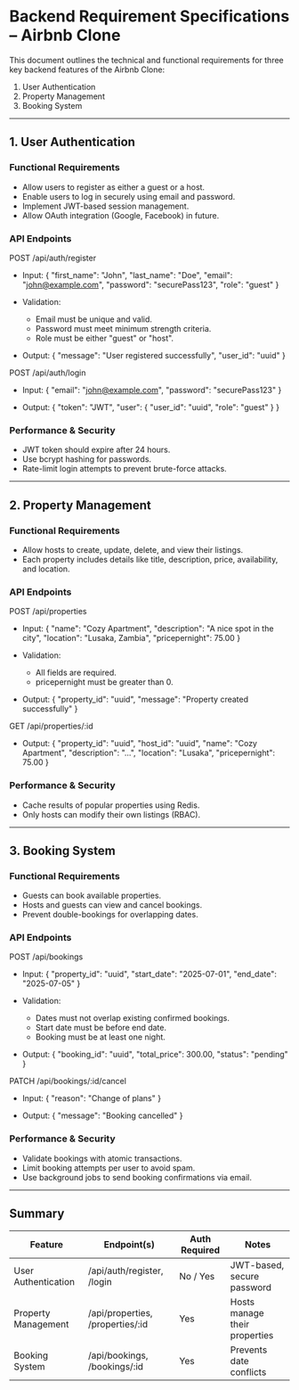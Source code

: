 # Backend Requirement Specifications – Airbnb Clone

This document outlines the technical and functional requirements for three key backend features of the Airbnb Clone:

1. User Authentication  
2. Property Management  
3. Booking System

---

## 1. User Authentication

### Functional Requirements
- Allow users to register as either a guest or a host.
- Enable users to log in securely using email and password.
- Implement JWT-based session management.
- Allow OAuth integration (Google, Facebook) in future.

### API Endpoints

POST /api/auth/register  
- Input:
  {
    "first_name": "John",
    "last_name": "Doe",
    "email": "john@example.com",
    "password": "securePass123",
    "role": "guest"
  }

- Validation:
  - Email must be unique and valid.
  - Password must meet minimum strength criteria.
  - Role must be either "guest" or "host".

- Output:
  {
    "message": "User registered successfully",
    "user_id": "uuid"
  }

POST /api/auth/login  
- Input:
  {
    "email": "john@example.com",
    "password": "securePass123"
  }

- Output:
  {
    "token": "JWT",
    "user": {
      "user_id": "uuid",
      "role": "guest"
    }
  }

### Performance & Security
- JWT token should expire after 24 hours.
- Use bcrypt hashing for passwords.
- Rate-limit login attempts to prevent brute-force attacks.

---

## 2. Property Management

### Functional Requirements
- Allow hosts to create, update, delete, and view their listings.
- Each property includes details like title, description, price, availability, and location.

### API Endpoints

POST /api/properties  
- Input:
  {
    "name": "Cozy Apartment",
    "description": "A nice spot in the city",
    "location": "Lusaka, Zambia",
    "pricepernight": 75.00
  }

- Validation:
  - All fields are required.
  - pricepernight must be greater than 0.

- Output:
  {
    "property_id": "uuid",
    "message": "Property created successfully"
  }

GET /api/properties/:id  
- Output:
  {
    "property_id": "uuid",
    "host_id": "uuid",
    "name": "Cozy Apartment",
    "description": "...",
    "location": "Lusaka",
    "pricepernight": 75.00
  }

### Performance & Security
- Cache results of popular properties using Redis.
- Only hosts can modify their own listings (RBAC).

---

## 3. Booking System

### Functional Requirements
- Guests can book available properties.
- Hosts and guests can view and cancel bookings.
- Prevent double-bookings for overlapping dates.

### API Endpoints

POST /api/bookings  
- Input:
  {
    "property_id": "uuid",
    "start_date": "2025-07-01",
    "end_date": "2025-07-05"
  }

- Validation:
  - Dates must not overlap existing confirmed bookings.
  - Start date must be before end date.
  - Booking must be at least one night.

- Output:
  {
    "booking_id": "uuid",
    "total_price": 300.00,
    "status": "pending"
  }

PATCH /api/bookings/:id/cancel  
- Input:
  {
    "reason": "Change of plans"
  }

- Output:
  {
    "message": "Booking cancelled"
  }

### Performance & Security
- Validate bookings with atomic transactions.
- Limit booking attempts per user to avoid spam.
- Use background jobs to send booking confirmations via email.

---

## Summary

Feature              | Endpoint(s)                        | Auth Required | Notes
---------------------|-------------------------------------|----------------|-----------------------------
User Authentication | /api/auth/register, /login         | No / Yes       | JWT-based, secure password
Property Management | /api/properties, /properties/:id   | Yes            | Hosts manage their properties
Booking System      | /api/bookings, /bookings/:id       | Yes            | Prevents date conflicts

